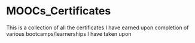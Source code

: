 # MOOCs_Certificates
This is a collection of all the certificates I have earned upon completion of various bootcamps/learnerships I have taken upon
